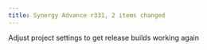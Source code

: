 ```yaml
---
title: Synergy Advance r331, 2 items changed
---
```


Adjust project settings to get release builds working again
